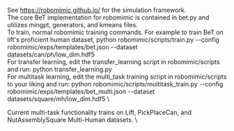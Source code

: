 See https://robomimic.github.io/ for the simulation framework. \
The core BeT implementation for robomimic is contained in bet.py and utilizes mingpt, generators, and kmeans files. \
To train, normal robomimic training commands. For example to train BeT on lift's proficient human dataset, python robomimic/scripts/train.py --config robomimic/exps/templates/bet.json --dataset datasets/can/ph/low_dim.hdf5 \
For transfer learning, edit the transfer_learning script in robomimic/scripts and run: python transfer_learning.py\
For multitask learning, edit the multi_task training script in robomimic/scripts to your liking and run: python robomimic/scripts/multitask_train.py --config robomimic/exps/templates/bet_multi.json --dataset datasets/square/mh/low_dim.hdf5 \

Current multi-task functionality trains on Lift, PickPlaceCan, and NutAssemblySquare Multi-Human datasets. \
